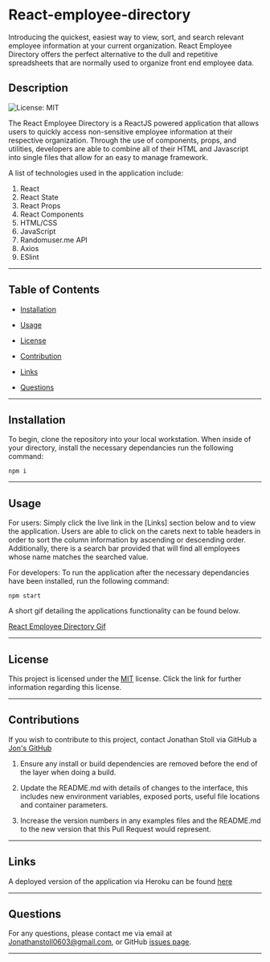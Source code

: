 # React-employee-directory
Introducing the quickest, easiest way to view, sort, and search relevant employee information at your current organization. React Employee Directory offers the perfect alternative to the  dull and repetitive spreadsheets that are normally used to organize front end employee data. 
    
## Description
    
![License: MIT](https://img.shields.io/badge/License-MIT-yellow.svg)

The React Employee Directory is a ReactJS powered application that allows users to quickly access non-sensitive employee information at their respective organization. Through the use of components, props, and utilities, developers are able to combine all of their HTML and Javascript into single files that allow for an easy to manage framework.

A list of technologies used in the application include: 

1. React
2. React State
3. React Props
4. React Components
5. HTML/CSS
6. JavaScript
7. Randomuser.me API
8. Axios
9. ESlint

---
    
## Table of Contents
    
* [Installation](#installation)
    
* [Usage](#usage)
    
* [License](#license)
    
* [Contribution](#contribution)
    
* [Links](#links)
    
* [Questions](#questions)
    
---
    
## Installation

To begin, clone the repository into your local workstation. When inside of your directory, install the necessary dependancies run the following command:
    
```
npm i
```

---
    
## Usage
    
For users: Simply click the live link in the [Links] section below and to view the application. Users are able to click on the carets next to table headers in order to sort the column information by ascending or descending order. Additionally, there is a search bar provided that will find all employees whose name matches the searched value. 

For developers: To run the application after the necessary dependancies have been installed, run the following command:
    
```
npm start
```

A short gif detailing the applications functionality can be found below.

[React Employee Directory Gif]()

---
    
## License

This project is licensed under the [MIT](https://opensource.org/licenses/MIT) license. Click the link for further information regarding this license. 

---

## Contributions
    
If you wish to contribute to this project, contact Jonathan Stoll via GitHub a [Jon's GitHub](https://github.com/jonathanstoll0603)

1. Ensure any install or build dependencies are removed before the end of the layer when doing a build.

2. Update the README.md with details of changes to the interface, this includes new environment variables, exposed ports, useful file locations and container parameters.

3. Increase the version numbers in any examples files and the README.md to the new version that this Pull Request would represent. 

---
    
## Links
    
A deployed version of the application via Heroku can be found [here]()
    
---
    
## Questions
    
For any questions, please contact me via email at Jonathanstoll0603@gmail.com, or GitHub [issues page](https://github.com/jonathanstoll0603/readme-generator/issues).
    
---   
